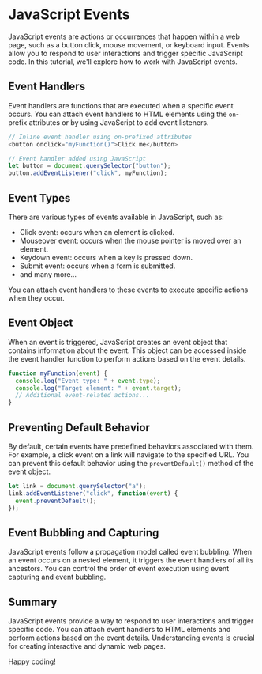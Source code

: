 # JavaScript Events

JavaScript events are actions or occurrences that happen within a web page, such as a button click, mouse movement, or keyboard input. Events allow you to respond to user interactions and trigger specific JavaScript code. In this tutorial, we'll explore how to work with JavaScript events.

## Event Handlers

Event handlers are functions that are executed when a specific event occurs. You can attach event handlers to HTML elements using the `on`-prefix attributes or by using JavaScript to add event listeners.

```javascript
// Inline event handler using on-prefixed attributes
<button onclick="myFunction()">Click me</button>

// Event handler added using JavaScript
let button = document.querySelector("button");
button.addEventListener("click", myFunction);
```

## Event Types

There are various types of events available in JavaScript, such as:

- Click event: occurs when an element is clicked.
- Mouseover event: occurs when the mouse pointer is moved over an element.
- Keydown event: occurs when a key is pressed down.
- Submit event: occurs when a form is submitted.
- and many more...

You can attach event handlers to these events to execute specific actions when they occur.

## Event Object

When an event is triggered, JavaScript creates an event object that contains information about the event. This object can be accessed inside the event handler function to perform actions based on the event details.

```javascript
function myFunction(event) {
  console.log("Event type: " + event.type);
  console.log("Target element: " + event.target);
  // Additional event-related actions...
}
```

## Preventing Default Behavior

By default, certain events have predefined behaviors associated with them. For example, a click event on a link will navigate to the specified URL. You can prevent this default behavior using the `preventDefault()` method of the event object.

```javascript
let link = document.querySelector("a");
link.addEventListener("click", function(event) {
  event.preventDefault();
});
```

## Event Bubbling and Capturing

JavaScript events follow a propagation model called event bubbling. When an event occurs on a nested element, it triggers the event handlers of all its ancestors. You can control the order of event execution using event capturing and event bubbling.

## Summary

JavaScript events provide a way to respond to user interactions and trigger specific code. You can attach event handlers to HTML elements and perform actions based on the event details. Understanding events is crucial for creating interactive and dynamic web pages.

Happy coding!
